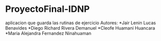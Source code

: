 # ProyectoFinal-IDNP
aplicacion que guarda las rutinas de ejercicio 
Autores:
*Jair Lenin Lucas Benavides
*Diego Richard Rivera Demanuel
*Cleofe Huamani Huancara
*Maria Alejandra Fernandez Ninahuaman
